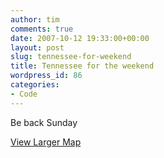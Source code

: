 ```yaml
---
author: tim
comments: true
date: 2007-10-12 19:33:00+00:00
layout: post
slug: tennessee-for-weekend
title: Tennessee for the weekend
wordpress_id: 86
categories:
- Code
---
```


Be back Sunday

  
[View Larger Map](http://maps.google.com/maps?f=q&hl=en&geocode=&time=&date=&ttype=&q=tennessee&ie=UTF8&ll=37.857507,-84.902344&spn=11.960026,20.566406&z=6&iwloc=addr&om=1&source=embed)

